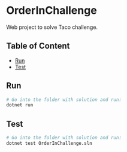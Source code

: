 # OrderInChallenge

Web project to solve Taco challenge.

## Table of Content

- [Run](#run)
- [Test](#test)

## Run

```bash
# Go into the folder with solution and run:
dotnet run
```

## Test
```bash
# Go into the folder with solution and run:
dotnet test OrderInChallenge.sln
```
